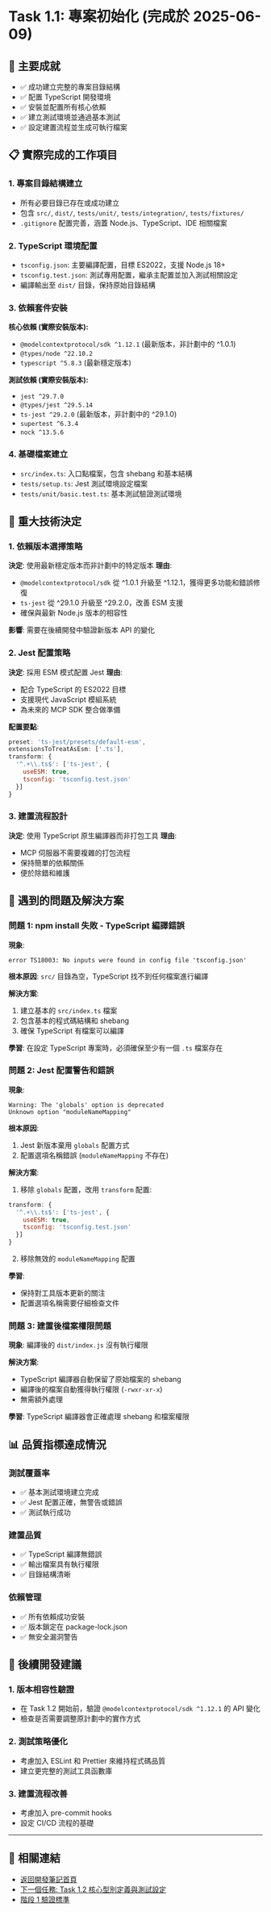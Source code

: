 # Task 1.1: 專案初始化 (完成於 2025-06-09)

## 🎯 主要成就

- ✅ 成功建立完整的專案目錄結構
- ✅ 配置 TypeScript 開發環境
- ✅ 安裝並配置所有核心依賴
- ✅ 建立測試環境並通過基本測試
- ✅ 設定建置流程並生成可執行檔案

## 📋 實際完成的工作項目

### 1. 專案目錄結構建立

- 所有必要目錄已存在或成功建立
- 包含 `src/`, `dist/`, `tests/unit/`, `tests/integration/`, `tests/fixtures/`
- `.gitignore` 配置完善，涵蓋 Node.js、TypeScript、IDE 相關檔案

### 2. TypeScript 環境配置

- `tsconfig.json`: 主要編譯配置，目標 ES2022，支援 Node.js 18+
- `tsconfig.test.json`: 測試專用配置，繼承主配置並加入測試相關設定
- 編譯輸出至 `dist/` 目錄，保持原始目錄結構

### 3. 依賴套件安裝

**核心依賴 (實際安裝版本):**

- `@modelcontextprotocol/sdk ^1.12.1` (最新版本，非計劃中的 ^1.0.1)
- `@types/node ^22.10.2`
- `typescript ^5.8.3` (最新穩定版本)

**測試依賴 (實際安裝版本):**

- `jest ^29.7.0`
- `@types/jest ^29.5.14`
- `ts-jest ^29.2.0` (最新版本，非計劃中的 ^29.1.0)
- `supertest ^6.3.4`
- `nock ^13.5.6`

### 4. 基礎檔案建立

- `src/index.ts`: 入口點檔案，包含 shebang 和基本結構
- `tests/setup.ts`: Jest 測試環境設定檔案
- `tests/unit/basic.test.ts`: 基本測試驗證測試環境

## 🔧 重大技術決定

### 1. 依賴版本選擇策略

**決定**: 使用最新穩定版本而非計劃中的特定版本
**理由**:

- `@modelcontextprotocol/sdk` 從 ^1.0.1 升級至 ^1.12.1，獲得更多功能和錯誤修復
- `ts-jest` 從 ^29.1.0 升級至 ^29.2.0，改善 ESM 支援
- 確保與最新 Node.js 版本的相容性

**影響**: 需要在後續開發中驗證新版本 API 的變化

### 2. Jest 配置策略

**決定**: 採用 ESM 模式配置 Jest
**理由**:

- 配合 TypeScript 的 ES2022 目標
- 支援現代 JavaScript 模組系統
- 為未來的 MCP SDK 整合做準備

**配置要點**:

```javascript
preset: 'ts-jest/presets/default-esm',
extensionsToTreatAsEsm: ['.ts'],
transform: {
  '^.+\\.ts$': ['ts-jest', {
    useESM: true,
    tsconfig: 'tsconfig.test.json'
  }]
}
```

### 3. 建置流程設計

**決定**: 使用 TypeScript 原生編譯器而非打包工具
**理由**:

- MCP 伺服器不需要複雜的打包流程
- 保持簡單的依賴關係
- 便於除錯和維護

## 🐛 遇到的問題及解決方案

### 問題 1: npm install 失敗 - TypeScript 編譯錯誤

**現象**:

```
error TS18003: No inputs were found in config file 'tsconfig.json'
```

**根本原因**: `src/` 目錄為空，TypeScript 找不到任何檔案進行編譯

**解決方案**:

1. 建立基本的 `src/index.ts` 檔案
2. 包含基本的程式碼結構和 shebang
3. 確保 TypeScript 有檔案可以編譯

**學習**: 在設定 TypeScript 專案時，必須確保至少有一個 `.ts` 檔案存在

### 問題 2: Jest 配置警告和錯誤

**現象**:

```
Warning: The 'globals' option is deprecated
Unknown option "moduleNameMapping"
```

**根本原因**:

1. Jest 新版本棄用 `globals` 配置方式
2. 配置選項名稱錯誤 (`moduleNameMapping` 不存在)

**解決方案**:

1. 移除 `globals` 配置，改用 `transform` 配置:

```javascript
transform: {
  '^.+\\.ts$': ['ts-jest', {
    useESM: true,
    tsconfig: 'tsconfig.test.json'
  }]
}
```

2. 移除無效的 `moduleNameMapping` 配置

**學習**:
- 保持對工具版本更新的關注
- 配置選項名稱需要仔細檢查文件

### 問題 3: 建置後檔案權限問題

**現象**: 編譯後的 `dist/index.js` 沒有執行權限

**解決方案**:

- TypeScript 編譯器自動保留了原始檔案的 shebang
- 編譯後的檔案自動獲得執行權限 (`-rwxr-xr-x`)
- 無需額外處理

**學習**: TypeScript 編譯器會正確處理 shebang 和檔案權限

## 📊 品質指標達成情況

### 測試覆蓋率

- ✅ 基本測試環境建立完成
- ✅ Jest 配置正確，無警告或錯誤
- ✅ 測試執行成功

### 建置品質

- ✅ TypeScript 編譯無錯誤
- ✅ 輸出檔案具有執行權限
- ✅ 目錄結構清晰

### 依賴管理

- ✅ 所有依賴成功安裝
- ✅ 版本鎖定在 package-lock.json
- ✅ 無安全漏洞警告

## 🔄 後續開發建議

### 1. 版本相容性驗證

- 在 Task 1.2 開始前，驗證 `@modelcontextprotocol/sdk ^1.12.1` 的 API 變化
- 檢查是否需要調整原計劃中的實作方式

### 2. 測試策略優化

- 考慮加入 ESLint 和 Prettier 來維持程式碼品質
- 建立更完整的測試工具函數庫

### 3. 建置流程改善

- 考慮加入 pre-commit hooks
- 設定 CI/CD 流程的基礎

---

## 🔗 相關連結

- [返回開發筆記首頁](./README.md)
- [下一個任務: Task 1.2 核心型別定義與測試設定](./task-1.2-core-types-and-testing.md)
- [階段 1 驗證標準](../verification/stage-1-verification.md) 
